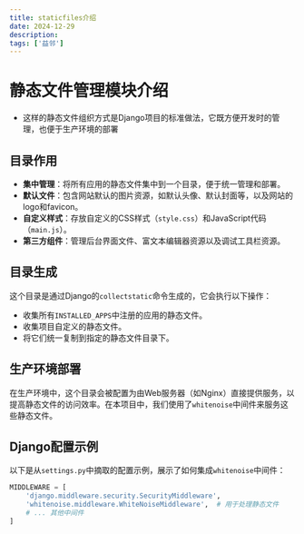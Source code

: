 ```yaml
---
title: staticfiles介绍
date: 2024-12-29
description: 
tags: ['益邻']
---
```


# 静态文件管理模块介绍

- 这样的静态文件组织方式是Django项目的标准做法，它既方便开发时的管理，也便于生产环境的部署

## 目录作用

- **集中管理**：将所有应用的静态文件集中到一个目录，便于统一管理和部署。
- **默认文件**：包含网站默认的图片资源，如默认头像、默认封面等，以及网站的logo和favicon。
- **自定义样式**：存放自定义的CSS样式（`style.css`）和JavaScript代码（`main.js`）。
- **第三方组件**：管理后台界面文件、富文本编辑器资源以及调试工具栏资源。

## 目录生成

这个目录是通过Django的`collectstatic`命令生成的，它会执行以下操作：

- 收集所有`INSTALLED_APPS`中注册的应用的静态文件。
- 收集项目自定义的静态文件。
- 将它们统一复制到指定的静态文件目录下。

## 生产环境部署

在生产环境中，这个目录会被配置为由Web服务器（如Nginx）直接提供服务，以提高静态文件的访问效率。在本项目中，我们使用了`whitenoise`中间件来服务这些静态文件。

## Django配置示例

以下是从`settings.py`中摘取的配置示例，展示了如何集成`whitenoise`中间件：

```python
MIDDLEWARE = [
    'django.middleware.security.SecurityMiddleware',
    'whitenoise.middleware.WhiteNoiseMiddleware',  # 用于处理静态文件
    # ... 其他中间件
]
```

